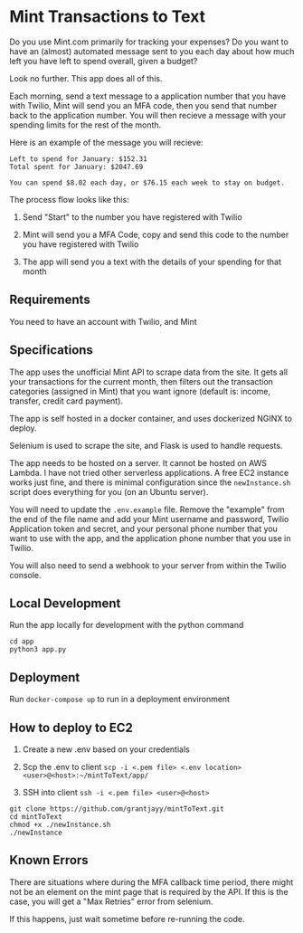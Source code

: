 # Mint Transactions to Text

Do you use Mint.com primarily for tracking your expenses? Do you want to have an (almost) automated message sent to you each day about how much left you have left to spend overall, given a budget?

Look no further. This app does all of this.

Each morning, send a text message to a application number that you have with Twilio, Mint will send you an MFA code, then you send that number back to the application number. You will then recieve a message with your spending limits for the rest of the month.

Here is an example of the message you will recieve:

```
Left to spend for January: $152.31
Total spent for January: $2047.69

You can spend $8.02 each day, or $76.15 each week to stay on budget.
```

The process flow looks like this:

1) Send "Start" to the number you have registered with Twilio
2) Mint will send you a MFA Code, copy and send this code to the number you have registered with Twilio

3) The app will send you a text with the details of your spending for that month

## Requirements

You need to have an account with Twilio, and Mint

## Specifications

The app uses the unofficial Mint API to scrape data from the site. It gets all your transactions for the current month, then filters out the transaction categories (assigned in Mint) that you want ignore (default is: income, transfer, credit card payment).

The app is self hosted in a docker container, and uses dockerized NGINX to deploy.

Selenium is used to scrape the site, and Flask is used to handle requests.

The app needs to be hosted on a server. It cannot be hosted on AWS Lambda. I have not tried other serverless applications. A free EC2 instance works just fine, and there is minimal configuration since the `newInstance.sh` script does everything for you (on an Ubuntu server).

You will need to update the `.env.example` file. Remove the "example" from the end of the file name and add your Mint username and password, Twilio Application token and secret, and your personal phone number that you want to use with the app, and the application phone number that you use in Twilio.

You will also need to send a webhook to your server from within the Twilio console.

## Local Development

Run the app locally for development with the python command

```
cd app
python3 app.py
```

## Deployment

Run `docker-compose up` to run in a deployment environment

## How to deploy to EC2

1) Create a new .env based on your credentials
2) Scp the .env to client
`scp -i <.pem file> <.env location> <user>@<host>:~/mintToText/app/`

3) SSH into client
`ssh -i <.pem file> <user>@<host>`

```
git clone https://github.com/grantjayy/mintToText.git
cd mintToText
chmod +x ./newInstance.sh
./newInstance
```

## Known Errors

There are situations where during the MFA callback time period, there might not be an element on the mint page that is required by the API. If this is the case, you will get a "Max Retries" error from selenium.

If this happens, just wait sometime before re-running the code.